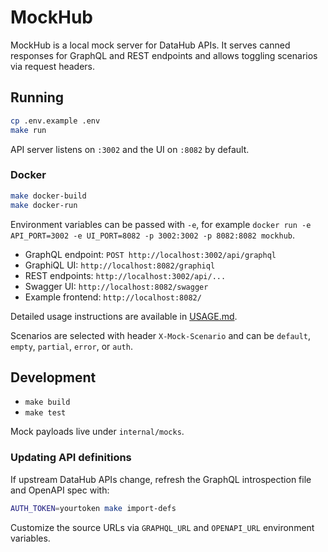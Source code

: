 # MockHub

MockHub is a local mock server for DataHub APIs. It serves canned responses for GraphQL and REST endpoints and allows toggling scenarios via request headers.

## Running

```bash
cp .env.example .env
make run
```

API server listens on `:3002` and the UI on `:8082` by default.

### Docker

```bash
make docker-build
make docker-run
```

Environment variables can be passed with `-e`, for example `docker run -e API_PORT=3002 -e UI_PORT=8082 -p 3002:3002 -p 8082:8082 mockhub`.

- GraphQL endpoint: `POST http://localhost:3002/api/graphql`
- GraphiQL UI: `http://localhost:8082/graphiql`
- REST endpoints: `http://localhost:3002/api/...`
- Swagger UI: `http://localhost:8082/swagger`
- Example frontend: `http://localhost:8082/`

Detailed usage instructions are available in [USAGE.md](USAGE.md).

Scenarios are selected with header `X-Mock-Scenario` and can be `default`, `empty`, `partial`, `error`, or `auth`.

## Development

- `make build`
- `make test`

Mock payloads live under `internal/mocks`.

### Updating API definitions

If upstream DataHub APIs change, refresh the GraphQL introspection file and OpenAPI spec with:

```bash
AUTH_TOKEN=yourtoken make import-defs
```

Customize the source URLs via `GRAPHQL_URL` and `OPENAPI_URL` environment variables.
